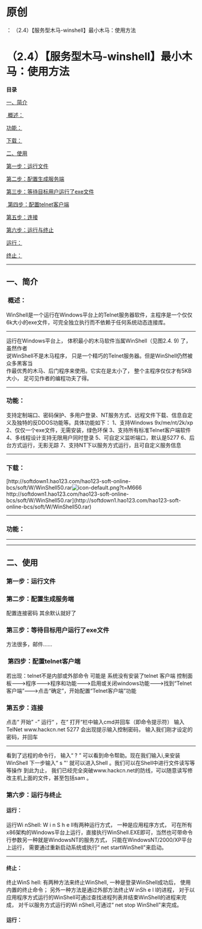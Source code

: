 # 原创
：  （2.4）【服务型木马-winshell】最小木马：使用方法

# （2.4）【服务型木马-winshell】最小木马：使用方法

**目录**

[一、简介](#%E4%B8%80%E3%80%81%E7%AE%80%E4%BB%8B)

[ 概述：](#%C2%A0%E6%A6%82%E8%BF%B0%EF%BC%9A)

[功能：](#%E5%8A%9F%E8%83%BD%EF%BC%9A)

[下载：](#%E4%B8%8B%E8%BD%BD%EF%BC%9A)

[二、使用](#%E4%BA%8C%E3%80%81%E4%BD%BF%E7%94%A8)

[第一步：运行文件](#%E7%AC%AC%E4%B8%80%E6%AD%A5%EF%BC%9A%E8%BF%90%E8%A1%8C%E6%96%87%E4%BB%B6)

[第二步：配置生成服务端](#%E7%AC%AC%E4%BA%8C%E6%AD%A5%EF%BC%9A%E9%85%8D%E7%BD%AE%E7%94%9F%E6%88%90%E6%9C%8D%E5%8A%A1%E7%AB%AF)

[第三步：等待目标用户运行了exe文件](#%E7%AC%AC%E4%B8%89%E6%AD%A5%EF%BC%9A%E7%AD%89%E5%BE%85%E7%9B%AE%E6%A0%87%E7%94%A8%E6%88%B7%E8%BF%90%E8%A1%8C%E4%BA%86exe%E6%96%87%E4%BB%B6)

[ 第四步：配置telnet客户端](#%C2%A0%E7%AC%AC%E5%9B%9B%E6%AD%A5%EF%BC%9A%E9%85%8D%E7%BD%AEtelnet%E5%AE%A2%E6%88%B7%E7%AB%AF)

[第五步：连接](#%E7%AC%AC%E4%BA%94%E6%AD%A5%EF%BC%9A%E8%BF%9E%E6%8E%A5)

[第六步：运行与终止](#%E7%AC%AC%E5%85%AD%E6%AD%A5%EF%BC%9A%E8%BF%90%E8%A1%8C%E4%B8%8E%E7%BB%88%E6%AD%A2)

[运行：](#%E8%BF%90%E8%A1%8C%EF%BC%9A)

[终止：](#%E7%BB%88%E6%AD%A2%EF%BC%9A)

---


## 一、简介

> 
<h3> 概述：</h3>
WinShell是一个运行在Windows平台上的Telnet服务器软件，主程序是一个仅仅6k大小的exe文件，可完全独立执行而不依赖于任何系统动态连接库。
<hr/>
运行在Windows平台上， 体积最小的木马软件当属WinShell（见图2.4. 9) 了， 虽然作者<br/> 说WinShell不是木马程序， 只是一个精巧的Telnet服务器。但是WinShell仍然被众多黑客当<br/> 作最优秀的木马、后门程序来使用。它实在是太小了， 整个主程序仅仅才有5KB大小， 足可见作者的编程功夫了得。
<hr/>
<h3>功能：</h3>
支持定制端口、密码保护、多用户登录、NT服务方式、远程文件下载、信息自定义及独特的反DDOS功能等。具体功能如下：
1、支持Windows 9x/me/nt/2k/xp
2、仅仅一个exe文件，无需安装，绿色环保
3、支持所有标准Telnet客户端软件
4、多线程设计支持无限用户同时登录
5、可自定义监听端口，默认是5277
6、后台方式运行，无影无踪
7、支持NT下以服务方式运行，且可自定义服务信息
<hr/>
<h3>下载：</h3>
[http://softdown1.hao123.com/hao123-soft-online-bcs/soft/W/WinShell50.rar<img alt="icon-default.png?t=M666" src="https://csdnimg.cn/release/blog_editor_html/release2.1.7/ckeditor/plugins/CsdnLink/icons/icon-default.png?t=M666"/>http://softdown1.hao123.com/hao123-soft-online-bcs/soft/W/WinShell50.rar](http://softdown1.hao123.com/hao123-soft-online-bcs/soft/W/WinShell50.rar)



---


### 功能：

---


---


## 二、使用

> 
<h3>第一步：运行文件</h3>




> 
<h3>第二步：配置生成服务端</h3>
配置连接密码
其余默认就好了









> 
<h3>第三步：等待目标用户运行了exe文件</h3>
方法很多，邮件……


> 
<h3> 第四步：配置telnet客户端</h3>
若出现：telnet不是内部或外部命令
可能是
系统没有安装了telnet 客户端
控制面板---&gt;程序---&gt;程序和功能---&gt;启用或关闭windows功能---&gt;找到“Telnet客户端”---&gt;点击“确定”，开始配置“Telnet客户端”功能






> 
<h3>第五步：连接</h3>
点击“ 开始” -” 运行“ ，在“ 打开“栏中输入cmd并回车（即命令提示符）
输入TelNet www.hackcn.net 5277
会出现提示输入控制密码， 输入我们刚才设定的密码，并回车
<hr/>
看到了远程的命令行， 输入“ ? ” 可以看到命令帮助。现在我们输入i,来安装WinShell
下一步输入“ s "' 就可以进入Shell 。我们可以在Shell中进行文件读写等等操作
到此为止， 我们已经完全突破www.hackcn.net的防线，可以随意读写修改主机上面的文件，甚至包括sam 。


> 
<h3>第六步：运行与终止</h3>
<h4>运行：</h4>
运行Wi nShell: W i n S h e ll有两种运行方式， 一种是应用程序方式， 可在所有x86架构的Windows平台上运行，直接执行WinShell.EXE即可，当然也可带命令行参数另一种就是WindowsNT的服务方式， 只能在WindowsNT/2000/XP平台上运行， 需要通过重新启动系统或执行“ net startWinShell"来启动。
<hr/>
<h4>终止：</h4>
终止WinS hell: 有两种方法来终止WinShell, 一种是登录WinShell成功后， 使用内置的终止命令； 另外一种方法是通过外部方法终止W inSh e l l的进程， 对于以应用程序方式运行的WinShell可通过查找进程列表并结束WinShell的进程来完成， 对千以服务方式运行的Wi nShell,可通过“ net stop WinShell"来完成。


#### 运行：
